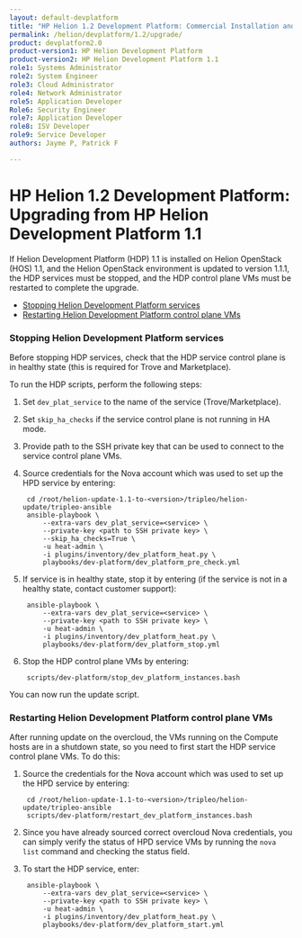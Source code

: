 ```yaml
---
layout: default-devplatform
title: "HP Helion 1.2 Development Platform: Commercial Installation and Configuration"
permalink: /helion/devplatform/1.2/upgrade/
product: devplatform2.0
product-version1: HP Helion Development Platform
product-version2: HP Helion Development Platform 1.1
role1: Systems Administrator 
role2: System Engineer
role3: Cloud Administrator
role4: Network Administrator
role5: Application Developer
Role6: Security Engineer
role7: Application Developer 
role8: ISV Developer
role9: Service Developer
authors: Jayme P, Patrick F

---
```

<!--UNDER REVISION-->

# HP Helion 1.2 Development Platform: Upgrading from HP Helion Development Platform 1.1

If Helion Development Platform (HDP) 1.1 is installed on Helion OpenStack (HOS) 1.1, and the Helion OpenStack environment is updated to version 1.1.1, the HDP services must be stopped, and the HDP control plane VMs must be restarted to complete the upgrade.

* <a href="#HDPstop">Stopping Helion Development Platform services</a>
* <a href="#HDPstart">Restarting Helion Development Platform control plane VMs</a>

### Stopping Helion Development Platform services<a name="HDPstop"></a> 
 
Before stopping HDP services, check that the HDP service control plane is in healthy state (this is required for Trove and Marketplace). 

To run the HDP scripts, perform the following steps:

1. Set `dev_plat_service` to the name of the service (Trove/Marketplace).
1. Set `skip_ha_checks` if the service control plane is not running in HA mode. 
1. Provide path to the SSH private key that can be used to connect to the service control plane VMs.
1. Source credentials for the Nova account which was used to set up the HPD service by entering:

		cd /root/helion-update-1.1-to-<version>/tripleo/helion-update/tripleo-ansible
		ansible-playbook \
			--extra-vars dev_plat_service=<service> \
			--private-key <path to SSH private key> \
			--skip_ha_checks=True \
			-u heat-admin \
			-i plugins/inventory/dev_platform_heat.py \
			playbooks/dev-platform/dev_platform_pre_check.yml 
   


1. If service is in healthy state, stop it by entering (if the service is not in a healthy state, contact customer support): 
  
		ansible-playbook \
			--extra-vars dev_plat_service=<service> \
			--private-key <path to SSH private key> \
			-u heat-admin \
			-i plugins/inventory/dev_platform_heat.py \
			playbooks/dev-platform/dev_platform_stop.yml
 
1. Stop the HDP control plane VMs by entering:

		scripts/dev-platform/stop_dev_platform_instances.bash 
   
You can now run the update script.

### Restarting Helion Development Platform control plane VMs<a name="HDPstart"></a> 


After running update on the overcloud, the VMs running on the Compute hosts are in a shutdown state, so you need to first start the HDP service control plane VMs. To do this: 


1. Source the credentials for the Nova account which was used to set up the HPD service by entering: 

		cd /root/helion-update-1.1-to-<version>/tripleo/helion-update/tripleo-ansible 
		scripts/dev-platform/restart_dev_platform_instances.bash 
   

1. Since you have already sourced correct overcloud Nova credentials, you can simply verify the status of HPD service VMs by running the <code>nova list</code> command and checking the status field. 



1. To start the HDP service, enter:

		ansible-playbook \
			--extra-vars dev_plat_service=<service> \
			--private-key <path to SSH private key> \
			-u heat-admin \
			-i plugins/inventory/dev_platform_heat.py \
			playbooks/dev-platform/dev_platform_start.yml 

